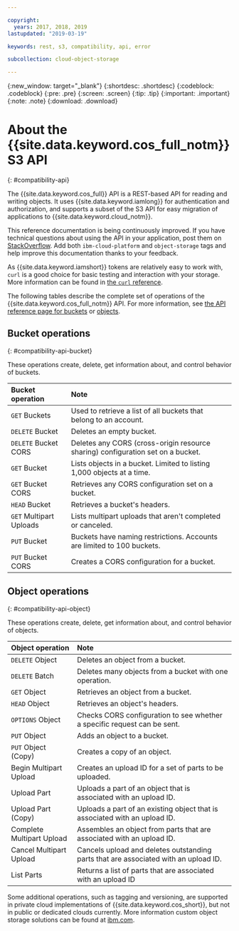 ```yaml
---

copyright:
  years: 2017, 2018, 2019
lastupdated: "2019-03-19"

keywords: rest, s3, compatibility, api, error

subcollection: cloud-object-storage

---
```

{:new_window: target="_blank"}
{:shortdesc: .shortdesc}
{:codeblock: .codeblock}
{:pre: .pre}
{:screen: .screen}
{:tip: .tip}
{:important: .important}
{:note: .note}
{:download: .download} 

# About the {{site.data.keyword.cos_full_notm}} S3 API
{: #compatibility-api}

The {{site.data.keyword.cos_full}} API is a REST-based API for reading and writing objects. It uses {{site.data.keyword.iamlong}} for authentication and authorization, and supports a subset of the S3 API for easy migration of applications to {{site.data.keyword.cloud_notm}}.

This reference documentation is being continuously improved. If you have technical questions about using the API in your application, post them on [StackOverflow](https://stackoverflow.com/). Add both `ibm-cloud-platform` and `object-storage` tags and help improve this documentation thanks to your feedback.

As {{site.data.keyword.iamshort}} tokens are relatively easy to work with, `curl` is a good choice for basic testing and interaction with your storage. More information can be found in [the `curl` reference](/docs/services/cloud-object-storage/cli/curl.html).

The following tables describe the complete set of operations of the {{site.data.keyword.cos_full_notm}} API. For more information, see [the API reference page for buckets](/docs/services/cloud-object-storage/api-reference/api-reference-buckets.html) or [objects](/docs/services/cloud-object-storage/api-reference/api-reference-objects.html).


## Bucket operations
{: #compatibility-api-bucket}

These operations create, delete, get information about, and control behavior of buckets.

| Bucket operation        | Note                                                                            |
|:------------------------|:--------------------------------------------------------------------------------|
| `GET` Buckets           | Used to retrieve a list of all buckets that belong to an account.               |
| `DELETE` Bucket         | Deletes an empty bucket.                                                        |
| `DELETE` Bucket CORS    | Deletes any CORS (cross-origin resource sharing) configuration set on a bucket. |
| `GET` Bucket            | Lists objects in a bucket. Limited to listing 1,000 objects at a time.          |
| `GET` Bucket CORS       | Retrieves any CORS configuration set on a bucket.                               |
| `HEAD` Bucket           | Retrieves a bucket's headers.                                                   |
| `GET` Multipart Uploads | Lists multipart uploads that aren't completed or canceled.                      |
| `PUT` Bucket            | Buckets have naming restrictions. Accounts are limited to 100 buckets.          |
| `PUT` Bucket CORS       | Creates a CORS configuration for a bucket.                                      |


## Object operations
{: #compatibility-api-object}

These operations create, delete, get information about, and control behavior of objects.

| Object operation          | Note                                                                                |
|:--------------------------|:------------------------------------------------------------------------------------|
| `DELETE` Object           | Deletes an object from a bucket.                                                    |
| `DELETE` Batch            | Deletes many objects from a bucket with one operation.                              |
| `GET` Object              | Retrieves an object from a bucket.                                                  |
| `HEAD` Object             | Retrieves an object's headers.                                                      |
| `OPTIONS` Object          | Checks CORS configuration to see whether a specific request can be sent.            |
| `PUT` Object              | Adds an object to a bucket.                                                         |
| `PUT` Object (Copy)       | Creates a copy of an object.                                                        |
| Begin Multipart Upload    | Creates an upload ID for a set of parts to be uploaded.                             |
| Upload Part               | Uploads a part of an object that is associated with an upload ID.                   |
| Upload Part (Copy)        | Uploads a part of an existing object that is associated with an upload ID.          |
| Complete Multipart Upload | Assembles an object from parts that are associated with an upload ID.               |
| Cancel Multipart Upload   | Cancels upload and deletes outstanding parts that are associated with an upload ID. |
| List Parts                | Returns a list of parts that are associated with an upload ID                       |


Some additional operations, such as tagging and versioning, are supported in private cloud implementations of {{site.data.keyword.cos_short}}, but not in public or dedicated clouds currently. More information custom object storage solutions can be found at [ibm.com](https://www.ibm.com/cloud-computing/products/storage/object-storage/cloud/).
